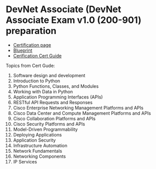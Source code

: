 # DevNet Associate (DevNet Associate Exam v1.0 (200-901) preparation

- [Certification page](https://learningnetwork.cisco.com/s/devnet-associate)
- [Blueprint](https://www.cisco.com/c/dam/en_us/training-events/le31/le46/cln/marketing/exam-topics/200-901-DEVASC.pdf)
- [Cerification Cert Guide](https://www.ciscopress.com/store/cisco-certified-devnet-associate-devasc-200-901-official-9780136642961)

Topics from Cert Gude:
1. Software design and development
2. Introduction to Python
3. Python Functions, Classes, and Modules
4. Working with Data in Python
5. Application Programming Interfaces (APIs)
6. RESTful API Requests and Responses
7. Cisco Enterprise Networking Management Platforms and APIs
8. Cisco Data Center and Compute Management Platforms and APIs
9. Cisco Collaboration Platforms and APIs
10. Cisco Security Platforms and APIs
11. Model-Driven Programmability
12. Deploying Applications
13. Application Security
14. Infrastructure Automation
15. Network Fundamentals
16. Networking Components
17. IP Services


